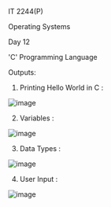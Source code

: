 IT 2244(P)

Operating Systems

Day 12

'C' Programming Language

Outputs:


1) Printing Hello World in C :
   
![image](https://github.com/user-attachments/assets/3ac9a46c-3e4d-4a11-875c-fc353eae96aa)

2) Variables :
   
![image](https://github.com/user-attachments/assets/aa8f7386-0b56-4b97-b90f-5dfd4dc950f9)

3) Data Types :
   
![image](https://github.com/user-attachments/assets/75d08866-33c7-414a-8536-b8c72a6fb0d8)

4) User Input :
   
![image](https://github.com/user-attachments/assets/645710a6-7cfa-472b-9c4c-718d408d4de8)



